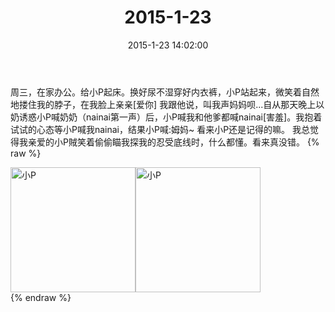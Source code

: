﻿---
title: "2015-1-23"
date: 2015-1-23 14:02:00
tags:
categories: 妈妈
---
周三，在家办公。给小P起床。换好尿不湿穿好内衣裤，小P站起来，微笑着自然地搂住我的脖子，在我脸上亲亲[爱你]
我跟他说，叫我声妈妈呗...自从那天晚上以奶诱惑小P喊奶奶（nainai第一声）后，小P喊我和他爹都喊nainai[害羞]。我抱着试试的心态等小P喊我nainai，结果小P喊:姆妈~
看来小P还是记得的嘛。
我总觉得我亲爱的小P賊笑着偷偷瞄我探我的忍受底线时，什么都懂。看来真没错。
{% raw %}
<div style="width:500 px">
<div style="float:left; width:100 px"><img src="/images/微信图片_20171011080552.jpg" width="200" alt="小P"></div>
<div style="float:left; width:100 px"><img src="/images/微信图片_20171011080613.jpg" width="200" alt="小P"></div>
<div style="clear:both"></div>
</div>
{% endraw %}